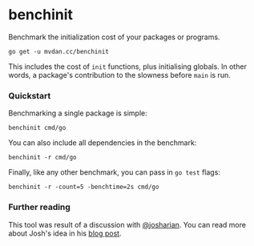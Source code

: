 # benchinit

Benchmark the initialization cost of your packages or programs.

	go get -u mvdan.cc/benchinit

This includes the cost of `init` functions, plus initialising globals. In other
words, a package's contribution to the slowness before `main` is run.

### Quickstart

Benchmarking a single package is simple:

	benchinit cmd/go

You can also include all dependencies in the benchmark:

	benchinit -r cmd/go

Finally, like any other benchmark, you can pass in `go test` flags:

	benchinit -r -count=5 -benchtime=2s cmd/go

### Further reading

This tool was result of a discussion with [@josharian](https://github.com/josharian).
You can read more about Josh's idea in his [blog post](http://commaok.xyz/post/benchmark-init/).
